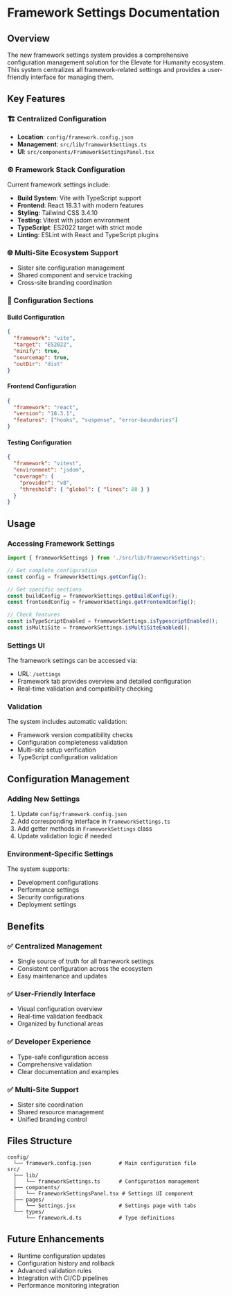 # Framework Settings Documentation

## Overview

The new framework settings system provides a comprehensive configuration management solution for the Elevate for Humanity ecosystem. This system centralizes all framework-related settings and provides a user-friendly interface for managing them.

## Key Features

### 🏗️ Centralized Configuration
- **Location**: `config/framework.config.json`
- **Management**: `src/lib/frameworkSettings.ts`
- **UI**: `src/components/FrameworkSettingsPanel.tsx`

### ⚙️ Framework Stack Configuration
Current framework settings include:

- **Build System**: Vite with TypeScript support
- **Frontend**: React 18.3.1 with modern features
- **Styling**: Tailwind CSS 3.4.10
- **Testing**: Vitest with jsdom environment
- **TypeScript**: ES2022 target with strict mode
- **Linting**: ESLint with React and TypeScript plugins

### 🌐 Multi-Site Ecosystem Support
- Sister site configuration management
- Shared component and service tracking
- Cross-site branding coordination

### 🔧 Configuration Sections

#### Build Configuration
```json
{
  "framework": "vite",
  "target": "ES2022", 
  "minify": true,
  "sourcemap": true,
  "outDir": "dist"
}
```

#### Frontend Configuration
```json
{
  "framework": "react",
  "version": "18.3.1",
  "features": ["hooks", "suspense", "error-boundaries"]
}
```

#### Testing Configuration
```json
{
  "framework": "vitest",
  "environment": "jsdom",
  "coverage": {
    "provider": "v8",
    "threshold": { "global": { "lines": 80 } }
  }
}
```

## Usage

### Accessing Framework Settings
```javascript
import { frameworkSettings } from './src/lib/frameworkSettings';

// Get complete configuration
const config = frameworkSettings.getConfig();

// Get specific sections
const buildConfig = frameworkSettings.getBuildConfig();
const frontendConfig = frameworkSettings.getFrontendConfig();

// Check features
const isTypeScriptEnabled = frameworkSettings.isTypescriptEnabled();
const isMultiSite = frameworkSettings.isMultiSiteEnabled();
```

### Settings UI
The framework settings can be accessed via:
- URL: `/settings` 
- Framework tab provides overview and detailed configuration
- Real-time validation and compatibility checking

### Validation
The system includes automatic validation:
- Framework version compatibility checks
- Configuration completeness validation
- Multi-site setup verification
- TypeScript configuration validation

## Configuration Management

### Adding New Settings
1. Update `config/framework.config.json`
2. Add corresponding interface in `frameworkSettings.ts`
3. Add getter methods in `FrameworkSettings` class
4. Update validation logic if needed

### Environment-Specific Settings
The system supports:
- Development configurations
- Performance settings
- Security configurations
- Deployment settings

## Benefits

### ✅ Centralized Management
- Single source of truth for all framework settings
- Consistent configuration across the ecosystem
- Easy maintenance and updates

### ✅ User-Friendly Interface
- Visual configuration overview
- Real-time validation feedback
- Organized by functional areas

### ✅ Developer Experience
- Type-safe configuration access
- Comprehensive validation
- Clear documentation and examples

### ✅ Multi-Site Support
- Sister site coordination
- Shared resource management
- Unified branding control

## Files Structure
```
config/
  └── framework.config.json         # Main configuration file
src/
  ├── lib/
  │   └── frameworkSettings.ts      # Configuration management
  ├── components/
  │   └── FrameworkSettingsPanel.tsx # Settings UI component
  ├── pages/
  │   └── Settings.jsx              # Settings page with tabs
  └── types/
      └── framework.d.ts            # Type definitions
```

## Future Enhancements
- Runtime configuration updates
- Configuration history and rollback
- Advanced validation rules
- Integration with CI/CD pipelines
- Performance monitoring integration